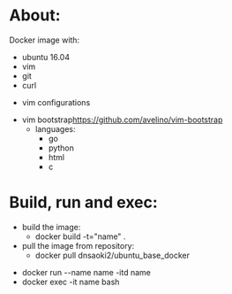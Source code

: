 About:
======
Docker image with:

- ubuntu 16.04
- vim
- git
- curl

* vim configurations
- vim bootstrap<https://github.com/avelino/vim-bootstrap>
	- languages:
		- go
		- python
		- html
		- c

Build, run and exec:
====================
* build the image:
	- docker build -t="name" .
* pull the image from repository:
	- docker pull dnsaoki2/ubuntu_base_docker

- docker run --name name -itd name
- docker exec -it name bash

